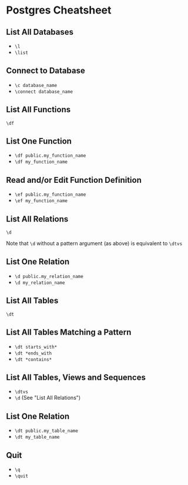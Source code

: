 # Postgres Cheatsheet

## List All Databases
* `\l`
* `\list`

## Connect to Database
* `\c database_name`
* `\connect database_name`

## List All Functions
`\df`

## List One Function
* `\df public.my_function_name`
* `\df my_function_name`

## Read and/or Edit Function Definition

* `\ef public.my_function_name`
* `\ef my_function_name`

## List All Relations
`\d`

Note that `\d` without a pattern argument (as above) is equivalent to `\dtvs`

## List One Relation
* `\d public.my_relation_name`
* `\d my_relation_name`

## List All Tables
`\dt`

## List All Tables Matching a Pattern
* `\dt starts_with*`
* `\dt *ends_with`
* `\dt *contains*`

## List All Tables, Views and Sequences
* `\dtvs`
* `\d` (See "List All Relations")

## List One Relation
* `\dt public.my_table_name`
* `\dt my_table_name`

## Quit
* `\q`
* `\quit`